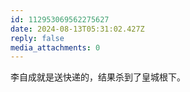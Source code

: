 ```yaml
---
id: 112953069562275627
date: 2024-08-13T05:31:02.427Z
reply: false
media_attachments: 0
---
```


李自成就是送快递的，结果杀到了皇城根下。

